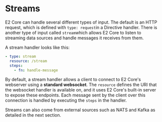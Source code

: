 # Streams

E2 Core can handle several different types of input. The default is an HTTP request, which is defined with `type: request`in a Directive handler. There is another type of input called `stream`which allows E2 Core to listen to streaming data sources and handle messages it receives from them.

A stream handler looks like this:

```yaml
- type: stream
  resource: /stream
  steps:
    - fn: handle-message
```

By default, a stream handler allows a client to connect to E2 Core's webserver using a **standard websocket**. The `resource` defines the URI that the websocket handler is available on, and it uses E2 Core's built-in server to expose these endpoints. Each message sent by the client over this connection is handled by executing the `steps` in the handler.

Streams can also come from external sources such as NATS and Kafka as detailed in the next section.

